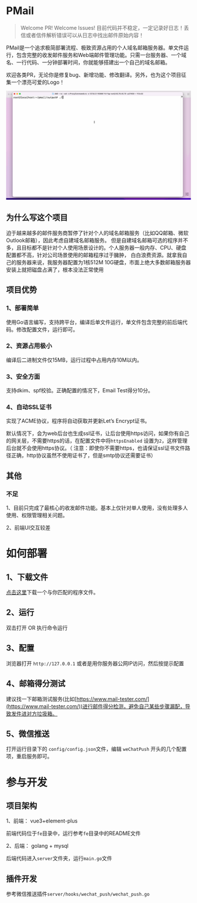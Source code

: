 # PMail

> Welcome PR! Welcome Issues! 目前代码并不稳定，一定记录好日志！丢信或者信件解析错误可以从日志中找出邮件原始内容！

PMail是一个追求极简部署流程、极致资源占用的个人域名邮箱服务器。单文件运行，包含完整的收发邮件服务和Web端邮件管理功能。只需一台服务器、一个域名、一行代码、一分钟部署时间，你就能够搭建出一个自己的域名邮箱。

欢迎各类PR，无论你是修复bug、新增功能、修改翻译。另外，也为这个项目征集一个漂亮可爱的Logo！

<img src="./docs/cn.gif" alt="Editor" width="800px">

## 为什么写这个项目

迫于越来越多的邮件服务商暂停了针对个人的域名邮箱服务（比如QQ邮箱、微软Outlook邮箱），因此考虑自建域名邮箱服务。
但是自建域名邮箱可选的程序并不多，且目标都不是针对个人使用场景设计的。个人服务器一般内存、CPU、硬盘配置都不高，针对公司场景使用的邮箱程序过于臃肿，
白白浪费资源。就拿我自己的服务器来说，我服务器配置为1核512M 10G硬盘，市面上绝大多数邮箱服务器安装上就把磁盘占满了，根本没法正常使用

## 项目优势

### 1、部署简单

使用Go语言编写，支持跨平台，编译后单文件运行，单文件包含完整的前后端代码。修改配置文件，运行即可。

### 2、资源占用极小

编译后二进制文件仅15MB，运行过程中占用内存10M以内。

### 3、安全方面

支持dkim、spf校验。正确配置的情况下，Email Test得分10分。

### 4、自动SSL证书

实现了ACME协议，程序将自动获取并更新Let’s Encrypt证书。

默认情况下，会为web后台也生成ssl证书，让后台使用https访问，如果你有自己的网关层，不需要https的话，在配置文件中将`httpsEnabled`
设置为`2`，这样管理后台就不会使用https协议。（ 注意：即使你不需要https，也请保证ssl证书文件路径正确，http协议虽然不使用证书了，但是smtp协议还需要证书）

## 其他

### 不足

1、目前只完成了最核心的收发邮件功能。基本上仅针对单人使用，没有处理多人使用、权限管理相关问题。

2、前端UI交互较差

# 如何部署

## 1、下载文件

[点击这里](https://github.com/Jinnrry/PMail/releases)下载一个与你匹配的程序文件。

## 2、运行

双击打开 OR 执行命令运行

## 3、配置

浏览器打开 `http://127.0.0.1` 或者是用你服务器公网IP访问，然后按提示配置

## 4、邮箱得分测试

建议找一下邮箱测试服务(比如[https://www.mail-tester.com/](https://www.mail-tester.com/))进行邮件得分检测，避免自己某些步骤漏配，导致发件进对方垃圾箱。

## 5、微信推送

打开运行目录下的 `config/config.json`文件，编辑 `weChatPush` 开头的几个配置项，重启服务即可。

# 参与开发

## 项目架构

1、前端： vue3+element-plus

前端代码位于`fe`目录中，运行参考`fe`目录中的README文件

2、后端： golang + mysql

后端代码进入`server`文件夹，运行`main.go`文件

## 插件开发

参考微信推送插件`server/hooks/wechat_push/wechat_push.go`

